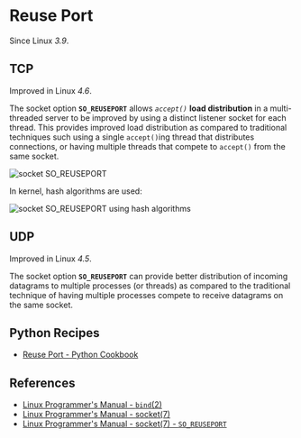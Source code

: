 # Reuse Port

Since Linux *3.9*.

## TCP

Improved in Linux *4.6*.

The socket option **`SO_REUSEPORT`** allows *`accept()`* **load distribution** in a multi-threaded server
to be improved by using a distinct listener socket for each thread.
This provides improved load distribution as compared to traditional techniques
such using a single `accept()`ing thread that distributes connections,
or having multiple threads that compete to `accept()` from the same socket.

![socket SO_REUSEPORT](https://leven-cn.github.io/linux-cookbook/imgs/socket_SO_REUSEPORT.png)

In kernel, hash algorithms are used:

![socket SO_REUSEPORT using hash algorithms](https://leven-cn.github.io/linux-cookbook/imgs/socket_SO_REUSEPORT_hash.png)

## UDP

Improved in Linux *4.5*.

The socket option **`SO_REUSEPORT`** can provide better distribution of incoming datagrams
to multiple processes (or threads) as compared to the traditional technique of
having multiple processes compete to receive datagrams on the same socket.

## Python Recipes

- [Reuse Port - Python Cookbook](https://leven-cn.github.io/python-cookbook/cookbook/core/socket/reuse_port)

## References

- [Linux Programmer's Manual - `bind`(2)](https://manpages.debian.org/bullseye/manpages-dev/bind.2.en.html)
- [Linux Programmer's Manual - socket(7)](https://manpages.debian.org/bullseye/manpages/socket.7.en.html)
- [Linux Programmer's Manual - socket(7) - `SO_REUSEPORT`](https://manpages.debian.org/bullseye/manpages/socket.7.en.html#SO_REUSEPORT)
